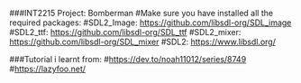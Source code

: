 ###INT2215 Project: Bomberman
#Make sure you have installed all the required packages:
#SDL2_Image: https://github.com/libsdl-org/SDL_image
#SDL2_ttf: https://github.com/libsdl-org/SDL_ttf
#SDL2_mixer: https://github.com/libsdl-org/SDL_mixer
#SDL2: https://www.libsdl.org/

###Tutorial i learnt from:
#https://dev.to/noah11012/series/8749
#https://lazyfoo.net/

